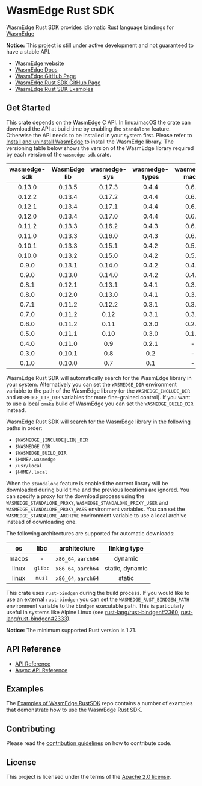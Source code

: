 # WasmEdge Rust SDK

WasmEdge Rust SDK provides idiomatic [Rust](https://www.rust-lang.org/) language bindings for [WasmEdge](https://wasmedge.org/)

**Notice:** This project is still under active development and not guaranteed to have a stable API.

- [WasmEdge website](https://wasmedge.org/)
- [WasmEdge Docs](https://wasmedge.org/docs/)
- [WasmEdge GitHub Page](https://github.com/WasmEdge/WasmEdge)
- [WasmEdge Rust SDK GitHub Page](https://github.com/WasmEdge/wasmedge-rust-sdk)
- [WasmEdge Rust SDK Examples](https://github.com/second-state/wasmedge-rustsdk-examples)

## Get Started

This crate depends on the WasmEdge C API. In linux/macOS the crate can download the API at build time by enabling the `standalone` feature. Otherwise the API needs to be installed in your system first. Please refer to [Install and uninstall WasmEdge](https://wasmedge.org/docs/start/install) to install the WasmEdge library. The versioning table below shows the version of the WasmEdge library required by each version of the `wasmedge-sdk` crate.

  | wasmedge-sdk  | WasmEdge lib  | wasmedge-sys  | wasmedge-types| wasmedge-macro| async-wasi|
  | :-----------: | :-----------: | :-----------: | :-----------: | :-----------: | :-------: |
  | 0.13.0        | 0.13.5        | 0.17.3        | 0.4.4         | 0.6.1         | 0.1.0     |
  | 0.12.2        | 0.13.4        | 0.17.2        | 0.4.4         | 0.6.1         | 0.1.0     |
  | 0.12.1        | 0.13.4        | 0.17.1        | 0.4.4         | 0.6.1         | 0.1.0     |
  | 0.12.0        | 0.13.4        | 0.17.0        | 0.4.4         | 0.6.1         | 0.1.0     |
  | 0.11.2        | 0.13.3        | 0.16.2        | 0.4.3         | 0.6.1         | 0.1.0     |
  | 0.11.0        | 0.13.3        | 0.16.0        | 0.4.3         | 0.6.0         | 0.0.3     |
  | 0.10.1        | 0.13.3        | 0.15.1        | 0.4.2         | 0.5.0         | 0.0.2     |
  | 0.10.0        | 0.13.2        | 0.15.0        | 0.4.2         | 0.5.0         | 0.0.2     |
  | 0.9.0         | 0.13.1        | 0.14.0        | 0.4.2         | 0.4.0         | 0.0.1     |
  | 0.9.0         | 0.13.0        | 0.14.0        | 0.4.2         | 0.4.0         | 0.0.1     |
  | 0.8.1         | 0.12.1        | 0.13.1        | 0.4.1         | 0.3.0         | -         |
  | 0.8.0         | 0.12.0        | 0.13.0        | 0.4.1         | 0.3.0         | -         |
  | 0.7.1         | 0.11.2        | 0.12.2        | 0.3.1         | 0.3.0         | -         |
  | 0.7.0         | 0.11.2        | 0.12          | 0.3.1         | 0.3.0         | -         |
  | 0.6.0         | 0.11.2        | 0.11          | 0.3.0         | 0.2.0         | -         |
  | 0.5.0         | 0.11.1        | 0.10          | 0.3.0         | 0.1.0         | -         |
  | 0.4.0         | 0.11.0        | 0.9           | 0.2.1         | -             | -         |
  | 0.3.0         | 0.10.1        | 0.8           | 0.2           | -             | -         |
  | 0.1.0         | 0.10.0        | 0.7           | 0.1           | -             | -         |

WasmEdge Rust SDK will automatically search for the WasmEdge library in your system. Alternatively you can set the `WASMEDGE_DIR` environment variable to the path of the WasmEdge library (or the `WASMEDGE_INCLUDE_DIR` and `WASMEDGE_LIB_DIR` variables for more fine-grained control). If you want to use a local `cmake` build of WasmEdge you can set the `WASMEDGE_BUILD_DIR` instead.

WasmEdge Rust SDK will search for the WasmEdge library in the following paths in order:

- `$WASMEDGE_[INCLUDE|LIB]_DIR`
- `$WASMEDGE_DIR`
- `$WASMEDGE_BUILD_DIR`
- `$HOME/.wasmedge`
- `/usr/local`
- `$HOME/.local`

When the `standalone` feature is enabled the correct library will be downloaded during build time and the previous locations are ignored. You can specify a proxy for the download process using the `WASMEDGE_STANDALONE_PROXY`, `WASMEDGE_STANDALONE_PROXY_USER` and `WASMEDGE_STANDALONE_PROXY_PASS` environment variables. You can set the `WASMEDGE_STANDALONE_ARCHIVE` environment variable to use a local archive instead of downloading one.

The following architectures are supported for automatic downloads:

  | os    | libc    | architecture        | linking type    |
  | :---: | :-----: | :-----------------: | :-------------: |
  | macos | -       | `x86_64`, `aarch64` | dynamic         |
  | linux | `glibc` | `x86_64`, `aarch64` | static, dynamic |
  | linux | `musl`  | `x86_64`, `aarch64` | static          |

This crate uses `rust-bindgen` during the build process. If you would like to use an external `rust-bindgen` you can set the `WASMEDGE_RUST_BINDGEN_PATH` environment variable to the `bindgen` executable path. This is particularly useful in systems like Alpine Linux (see [rust-lang/rust-bindgen#2360](https://github.com/rust-lang/rust-bindgen/issues/2360#issuecomment-1595869379), [rust-lang/rust-bindgen#2333](https://github.com/rust-lang/rust-bindgen/issues/2333)).

**Notice:** The minimum supported Rust version is 1.71.

## API Reference

- [API Reference](https://wasmedge.github.io/wasmedge-rust-sdk/wasmedge_sdk/index.html)
- [Async API Reference](https://second-state.github.io/wasmedge-async-rust-sdk/wasmedge_sdk/index.html)

## Examples

The [Examples of WasmEdge RustSDK](https://github.com/second-state/wasmedge-rustsdk-examples) repo contains a number of examples that demonstrate how to use the WasmEdge Rust SDK.

## Contributing

Please read the [contribution guidelines](https://github.com/WasmEdge/wasmedge-rust-sdk/blob/main/CONTRIBUTING.md) on how to contribute code.

## License

This project is licensed under the terms of the [Apache 2.0 license](https://github.com/tensorflow/rust/blob/HEAD/LICENSE).
